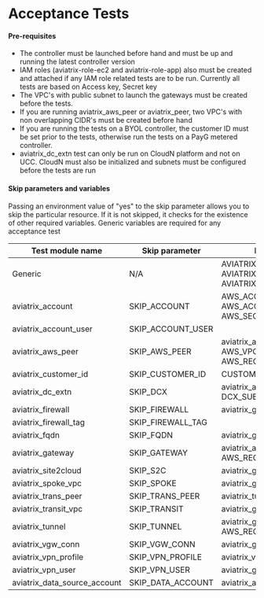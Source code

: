 # Acceptance Tests

#### Pre-requisites

- The controller must be launched before hand and must be up and running the latest controller version
- IAM roles (aviatrix-role-ec2 and aviatrix-role-app) also must be created and attached if any IAM role related tests are to be run. Currently all tests are based on Access key, Secret key
- The VPC's with public subnet to launch the gateways must be created before the tests.
- If you are running aviatrix_aws_peer or aviatrix_peer, two VPC's with non overlapping CIDR's must be created before hand
- If you are running the tests on a BYOL controller, the customer ID must be set prior to the tests, otherwise run the tests on a PayG metered controller.
- aviatrix_dc_extn test can only be run on CloudN platform and not on UCC. CloudN must also be initialized and subnets must be configured before the tests are run

#### Skip parameters and variables

Passing an environment value of "yes" to the skip parameter allows you to skip the particular resource. If it is not skipped, it checks for the existence of other required variables. Generic variables are required for any acceptance test

| Test module name      | Skip parameter    | Required variables                                           |
| --------------------- | ----------------- | ------------------------------------------------------------ |
| Generic               | N/A               | AVIATRIX_USERNAME, AVIATRIX_PASSWORD, AVIATRIX_CONTROLLER_IP |
| aviatrix_account      | SKIP_ACCOUNT      | AWS_ACCOUNT_NUMBER, AWS_ACCESS_KEY, AWS_SECRET_KEY           |
| aviatrix_account_user | SKIP_ACCOUNT_USER |                                                              |
| aviatrix_aws_peer     | SKIP_AWS_PEER     | aviatrix_account+AWS_VPC_ID, AWS_VPC_ID2, AWS_REGION, AWS_REGION2 |
| aviatrix_customer_id  | SKIP_CUSTOMER_ID  | CUSTOMER_ID                                                  |
| aviatrix_dc_extn      | SKIP_DCX          | aviatrix_account+AWS_REGION, DCX_SUBNET                      |
| aviatrix_firewall     | SKIP_FIREWALL     | aviatrix_gateway                                             |
| aviatrix_firewall_tag | SKIP_FIREWALL_TAG |                                                              |
| aviatrix_fqdn         | SKIP_FQDN         | aviatrix_gateway                                             |
| aviatrix_gateway      | SKIP_GATEWAY      | aviatrix_account+AWS_VPC_ID, AWS_REGION, AWS_VPC_NET         |
| aviatrix_site2cloud   | SKIP_S2C          | aviatrix_gateway                                             |
| aviatrix_spoke_vpc    | SKIP_SPOKE        | aviatrix_gateway                                             |
| aviatrix_trans_peer   | SKIP_TRANS_PEER   | aviatrix_tunnel                                              |
| aviatrix_transit_vpc  | SKIP_TRANSIT      | aviatrix_gateway                                             |
| aviatrix_tunnel       | SKIP_TUNNEL       | aviatrix_gateway+AWS_VPC_ID2, AWS_REGION2, AWS_VPC_NET2      |
| aviatrix_vgw_conn     | SKIP_VGW_CONN     | aviatrix_gateway+AWS_BGP_VGW_ID                              |
| aviatrix_vpn_profile  | SKIP_VPN_PROFILE  | aviatrix_vpn_user                                            |
| aviatrix_vpn_user     | SKIP_VPN_USER     | aviatrix_gateway                                             |
| aviatrix_data_source_account     | SKIP_DATA_ACCOUNT      | aviatrix_account                             |
